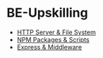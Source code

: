 # BE-Upskilling

- [HTTP Server & File System](https://github.com/JoaoNacho-SG/BE-Upskilling/tree/http)
- [NPM Packages & Scripts](https://github.com/JoaoNacho-SG/BE-Upskilling/tree/npm)
- [Express & Middleware](https://github.com/JoaoNacho-SG/BE-Upskilling/tree/express)
